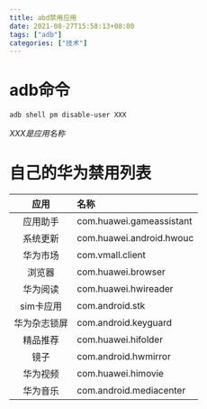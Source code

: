 ```yaml
---
title: abd禁用应用
date: 2021-08-27T15:58:13+08:00
tags: ["adb"]
categories: ["技术"]
---
```


# adb命令

```powershell
adb shell pm disable-user XXX
```

*XXX是应用名称*

# 自己的华为禁用列表

|     应用     | 名称                     |
| :----------: | :----------------------- |
|   应用助手   | com.huawei.gameassistant |
|   系统更新   | com.huawei.android.hwouc |
|   华为市场   | com.vmall.client         |
|    浏览器    | com.huawei.browser       |
|   华为阅读   | com.huawei.hwireader     |
|  sim卡应用   | com.android.stk          |
| 华为杂志锁屏 | com.android.keyguard     |
|   精品推荐   | com.huawei.hifolder      |
|     镜子     | com.android.hwmirror     |
|   华为视频   | com.huawei.himovie       |
|   华为音乐   | com.android.mediacenter  |





